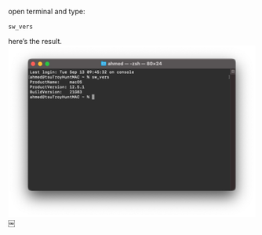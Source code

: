 open terminal and type: 
```plaintext
sw_vers
```
here’s the result.
![image](C919E93B-80ED-4F30-AFB0-7D4BEC04D371.jpg)￼

